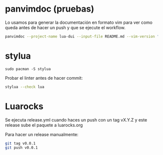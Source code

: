 # panvimdoc (pruebas)

Lo usamos para generar la documentación en formato vim para ver como queda antes de hacer un push y que se ejecute el workflow.
```sh
panvimdoc --project-name lua-dui --input-file README.md --vim-version "Neovim >= 0.8.0" --toc true --description "" --dedup-subheadings true --demojify true --treesitter true --ignore-rawblocks true --doc-mapping false --doc-mapping-project-name true --shift-heading-level-by 0 --increment-heading-level-by 0
```

# stylua

`sudo pacman -S stylua`

Probar el linter antes de hacer commit:

```sh
stylua --check lua
```

# Luarocks

Se ejecuta release.yml cuando haces un push con un tag vX.Y.Z y este release sube el paquete a luarocks.org

Para hacer un release manualmente:

```sh
git tag v0.0.1
git push v0.0.1
```
